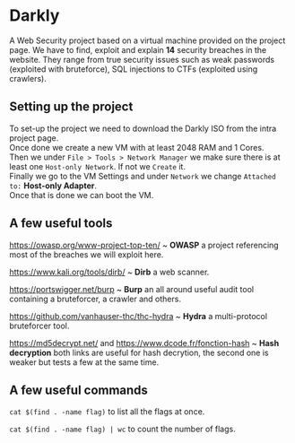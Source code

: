 # Darkly

A Web Security project based on a virtual machine provided on the project page.
We have to find, exploit and explain **14** security breaches in the website. They range from true security issues such as weak passwords (exploited with bruteforce), SQL injections to CTFs (exploited using crawlers).

## Setting up the project

To set-up the project we need to download the Darkly ISO from the intra project page.  
Once done we create a new VM with at least 2048 RAM and 1 Cores.  
Then we under `File > Tools > Network Manager` we make sure there is at least one `Host-only Network`. If not we `Create` it.  
Finally we go to the VM Settings and under `Network` we change `Attached to:` **Host-only Adapter**.  
Once that is done we can boot the VM. 

## A few useful tools

https://owasp.org/www-project-top-ten/ ~ **OWASP** a project referencing most of the breaches we will exploit here.  

https://www.kali.org/tools/dirb/ ~ **Dirb** a web scanner.  

https://portswigger.net/burp ~ **Burp** an all around useful audit tool containing a bruteforcer, a crawler and others.  

https://github.com/vanhauser-thc/thc-hydra ~ **Hydra** a multi-protocol bruteforcer tool.  

https://md5decrypt.net/ and https://www.dcode.fr/fonction-hash ~ **Hash decryption** both links are useful for hash decrytion, the second one is weaker but tests a few at the same time.

## A few useful commands

``cat $(find . -name flag)`` to list all the flags at once.

``cat $(find . -name flag) | wc`` to count the number of flags.
